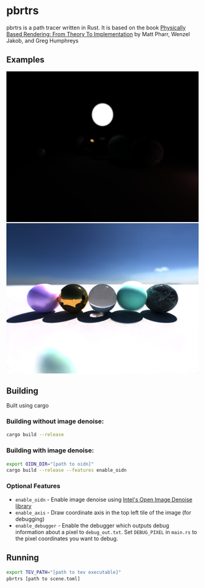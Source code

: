 # pbrtrs

pbrtrs is a path tracer written in Rust. It is based on the book
[Physically Based Rendering: From Theory To Implementation](https://www.pbr-book.org)
by Matt Pharr, Wenzel Jakob, and Greg Humphreys

## Examples

![Example rendered output](./examples/area.png)
![Example rendered output](./examples/hdr.png)

## Building

Built using cargo

### Building without image denoise:
```bash
cargo build --release
```

### Building with image denoise:
```bash
export OIDN_DIR="[path to oidn]"
cargo build --release --features enable_oidn
```

### Optional Features
 - `enable_oidn` - Enable image denoise using [Intel's Open Image Denoise library](https://www.openimagedenoise.org)
 - `enable_axis` - Draw coordinate axis in the top left tile of the image (for debugging)
 - `enable_debugger` - Enable the debugger which outputs debug information about a pixel to `debug_out.txt`.  Set `DEBUG_PIXEL` in `main.rs` to the pixel coordinates you want to debug.

## Running

```bash
export TEV_PATH="[path to tev executable]"
pbrtrs [path to scene.toml]
```